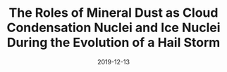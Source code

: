 ---
title: "The Roles of Mineral Dust as Cloud Condensation Nuclei and Ice Nuclei During the Evolution of a Hail Storm"
date: 2019-12-13
pubtype: "co-author"
featured: true
description: "Qian Chen, Yan Yin,  Hui Jiang,  Zhigang Chu,  Lulin Xue, Rulin Shi, <b>Xin Zhang</b> and Jinghua Chen <br> In: Journal of Geophysical Research: Atmospheres"
link: "https://doi.org/10.1029/2019JD031403"
weight: 1
sitemap:
  priority : 0.8
outputs: "resume"
---